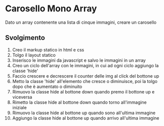 Carosello Mono Array
===
Dato un array contenente una lista di cinque immagini, creare un carosello
## Svolgimento
1. Creo il markup statico in html e css
2. Tolgo il layout statico 
3. Inserisco le immagini da javascript e salvo le immagini in un array
4. Creo un ciclo dell'array con le immagini, in cui ad ogni ciclo aggiungo la classe 'hide'
5. Faccio crescere e decrescere il counter delle img al click del bottone up
6. Metto la classe 'hide' all'elemento che cresce o diminuisce, poi la tolgo dopo che è aumentato o diminuito
7. Rimuovo la classe hide al bottone down quando premo il bottone up e viceversa
8. Rimetto la classe hide al bottone down quando torno all'immagine iniziale
9. Rimuovo la classe hide al bottone up quando sono all'ultima immagine
10. Aggiungo la classe hide al bottone up quando arrivo all'ultima immagine